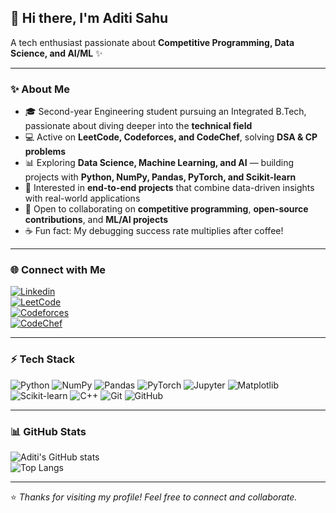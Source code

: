 ## 👋 Hi there, I'm Aditi Sahu  

A tech enthusiast passionate about **Competitive Programming, Data Science, and AI/ML** ✨  

---

### ✨ About Me
- 🎓 Second-year Engineering student pursuing an Integrated B.Tech, passionate about diving deeper into the **technical field**  
- 💻 Active on **LeetCode, Codeforces, and CodeChef**, solving **DSA & CP problems**  
- 📊 Exploring **Data Science, Machine Learning, and AI** — building projects with **Python, NumPy, Pandas, PyTorch, and Scikit-learn**  
- 🚀 Interested in **end-to-end projects** that combine data-driven insights with real-world applications  
- 🤝 Open to collaborating on **competitive programming**, **open-source contributions**, and **ML/AI projects**  
- ☕ Fun fact: My debugging success rate multiplies after coffee!  

---

### 🌐 Connect with Me
[![Linkedin](https://img.shields.io/badge/LinkedIn-blue?style=for-the-badge&logo=linkedin)]([your-linkedin-url](https://www.linkedin.com/in/aditi-sahu-8a7186290/))  
[![LeetCode](https://img.shields.io/badge/LeetCode-orange?style=for-the-badge&logo=leetcode)]([your-leetcode-url](https://leetcode.com/u/aditisahu12/))  
[![Codeforces](https://img.shields.io/badge/Codeforces-445F9D?style=for-the-badge&logo=codeforces)]([your-codeforces-url](https://codeforces.com/profile/aditisahu12))  
[![CodeChef](https://img.shields.io/badge/CodeChef-5B4638?style=for-the-badge&logo=codechef)]([your-codechef-url](https://www.codechef.com/users/ad1ti))  

---

### ⚡ Tech Stack
![Python](https://img.shields.io/badge/Python-3776AB?style=for-the-badge&logo=python&logoColor=white)
![NumPy](https://img.shields.io/badge/Numpy-013243?style=for-the-badge&logo=numpy&logoColor=white)
![Pandas](https://img.shields.io/badge/Pandas-150458?style=for-the-badge&logo=pandas&logoColor=white)
![PyTorch](https://img.shields.io/badge/PyTorch-EE4C2C?style=for-the-badge&logo=pytorch&logoColor=white)
![Jupyter](https://img.shields.io/badge/Jupyter-F37626?style=for-the-badge&logo=jupyter&logoColor=white)
![Matplotlib](https://img.shields.io/badge/Matplotlib-11557c?style=for-the-badge&logo=matplotlib&logoColor=white)
![Scikit-learn](https://img.shields.io/badge/Scikit--learn-F7931E?style=for-the-badge&logo=scikit-learn&logoColor=white)
![C++](https://img.shields.io/badge/C++-00599C?style=for-the-badge&logo=cplusplus&logoColor=white)
![Git](https://img.shields.io/badge/Git-F05032?style=for-the-badge&logo=git&logoColor=white)
![GitHub](https://img.shields.io/badge/GitHub-181717?style=for-the-badge&logo=github&logoColor=white)

---

### 📊 GitHub Stats
![Aditi's GitHub stats](https://github-readme-stats.vercel.app/api?username=Aditii-12&show_icons=true&theme=radical)  
![Top Langs](https://github-readme-stats.vercel.app/api/top-langs/?username=Aditii-12&layout=compact&theme=radical)

---

⭐️ *Thanks for visiting my profile! Feel free to connect and collaborate.*  

